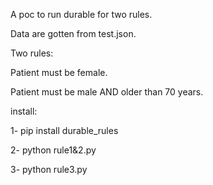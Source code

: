 

A poc to run  durable for two rules.

Data are gotten from test.json.

Two rules:

Patient must be female.

Patient must be male AND older than 70 years.


install:

1- pip install durable_rules

2- python rule1&2.py

3- python rule3.py
